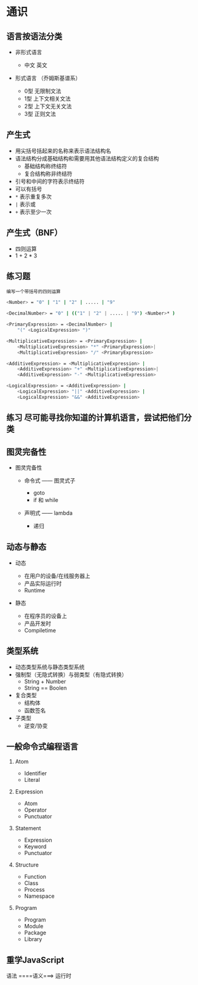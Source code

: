 # 通识

## 语言按语法分类

- 非形式语言
  - 中文 英文

- 形式语言 （乔姆斯基谱系）
  - 0型  无限制文法
  - 1型  上下文相关文法
  - 2型  上下文无关文法
  - 3型  正则文法

## 产生式 

- 用尖括号括起来的名称来表示语法结构名
- 语法结构分成基础结构和需要用其他语法结构定义的复合结构
  - 基础结构称终结符
  - 复合结构称非终结符
- 引号和中间的字符表示终结符
- 可以有括号
- `*` 表示重复多次
- `|` 表示或
- `+` 表示至少一次

## 产生式（BNF）

- 四则运算
- 1 + 2 * 3

## 练习题  

    编写一个带括号的四则运算

``` bash
<Number> = "0" | "1" | "2" | ..... | "9"

<DecimalNumber> = "0" | (("1" | "2" | ..... | "9") <Number>* )

<PrimaryExpression> = <DecimalNumber> |
    "(" <LogicalExpression> ")"

<MultiplicativeExpression> = <PrimaryExpression> | 
    <MultiplicativeExpression> "*" <PrimaryExpression>| 
    <MultiplicativeExpression> "/" <PrimaryExpression>

<AdditiveExpression> = <MultiplicativeExpression> | 
    <AdditiveExpression> "+" <MultiplicativeExpression>| 
    <AdditiveExpression> "-" <MultiplicativeExpression>

<LogicalExpression> = <AdditiveExpression> | 
    <LogicalExpression> "||" <AdditiveExpression> | 
    <LogicalExpression> "&&" <AdditiveExpression>
```

## 练习 尽可能寻找你知道的计算机语言，尝试把他们分类


## 图灵完备性

- 图灵完备性
  - 命令式 —— 图灵式子
    - goto
    - if 和 while

  - 声明式 —— lambda
    - 递归

## 动态与静态

- 动态
  - 在用户的设备/在线服务器上
  - 产品实际运行时
  - Runtime

- 静态
  - 在程序员的设备上
  - 产品开发时
  - Compiletime

## 类型系统

- 动态类型系统与静态类型系统
- 强制型（无隐式转换）与弱类型（有隐式转换）
  - String + Number
  - String == Boolen
- 复合类型
  - 结构体
  - 函数签名
- 子类型
  - 逆变/协变

## 一般命令式编程语言

1. Atom
    - Identifier
    - Literal

2. Expression
    - Atom
    - Operator
    - Punctuator

3. Statement
    - Expression
    - Keyword
    - Punctuator

4. Structure

    - Function
    - Class
    - Process
    - Namespace

5. Program
    - Program
    - Module
    - Package
    - Library

## 重学JavaScript

语法 ====语义===> 运行时
